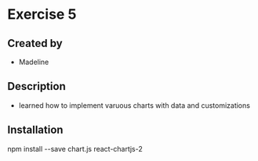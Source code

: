 # Exercise 5
## Created by 
- Madeline
## Description
- learned how to implement varuous charts with data and customizations
## Installation
npm install --save chart.js react-chartjs-2